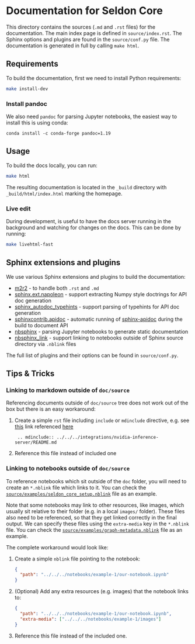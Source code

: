 # Documentation for Seldon Core

This directory contains the sources (`.md` and `.rst` files) for the
documentation. The main index page is defined in `source/index.rst`.
The Sphinx options and plugins are found in the `source/conf.py` file.
The documentation is generated in full by calling `make html`.

## Requirements

To build the documentation, first we need to install Python requirements:

```bash
make install-dev
```

### Install pandoc

We also need `pandoc` for parsing Jupyter notebooks, the easiest way
to install this is using conda:

`conda install -c conda-forge pandoc=1.19`

## Usage

To build the docs locally, you can run:

```bash
make html
```

The resulting documentation is located in the `_build` directory with
`_build/html/index.html` marking the homepage.

### Live edit

During development, is useful to have the docs server running in the background
and watching for changes on the docs.
This can be done by running:

```bash
make livehtml-fast
```

## Sphinx extensions and plugins

We use various Sphinx extensions and plugins to build the documentation:

 * [m2r2](https://github.com/crossnox/m2r2) - to handle both `.rst` and `.md`
 * [sphinx.ext.napoleon](https://www.sphinx-doc.org/en/master/usage/extensions/napoleon.html) - support extracting Numpy style doctrings for API doc generation
 * [sphinx_autodoc_typehints](https://github.com/agronholm/sphinx-autodoc-typehints) - support parsing of typehints for API doc generation
 * [sphinxcontrib.apidoc](https://github.com/sphinx-contrib/apidoc) - automatic running of [sphinx-apidoc](https://www.sphinx-doc.org/en/master/man/sphinx-apidoc.html) during the build to document API
 * [nbsphinx](https://nbsphinx.readthedocs.io) - parsing Jupyter notebooks to generate static documentation
 * [nbsphinx_link](https://nbsphinx-link.readthedocs.io) - support linking to notebooks outside of Sphinx source directory via `.nblink` files

The full list of plugins and their options can be found in `source/conf.py`.

## Tips & Tricks

### Linking to markdown outside of `doc/source`

Referencing documents outside of `doc/source` tree does not work out of the box but there
is an easy workaround:

1. Create a simple `rst` file including `include` or `mdinclude` directive, e.g. see [this](source/reference/integration_nvidia_link.rst) link referenced [here](source/reference/images.md)

        .. mdinclude:: ../../../integrations/nvidia-inference-server/README.md

2. Reference this file instead of included one

### Linking to notebooks outside of `doc/source`

To reference notebooks which sit outside of the `doc` folder, you will need to
create an `*.nblink` file which links to it.
You can check the
[`source/examples/seldon_core_setup.nblink`](source/examples/seldon_core_setup.nblink)
file as an example.

Note that some notebooks may link to other resources, like images, which
usually sit relative to their folder (e.g. in a local `images/` folder).
These files also need to be referenced, so that they get linked correctly in
the final output.
We can specify these files using the `extra-media` key in the `*.nblink` file.
You can check the
[`source/examples/graph-metadata.nblink`](source/examples/seldon_core_setup.nblink)
file as an example.

The complete workaround would look like:

1. Create a simple `nblink` file pointing to the notebook:

   ```json
   {
     "path": "../../../notebooks/example-1/our-notebook.ipynb"
   }
   ```

2. (Optional) Add any extra resources (e.g. images) that the notebook links to:

   ```json
   {
     "path": "../../../notebooks/example-1/our-notebook.ipynb",
     "extra-media": ["../../../notebooks/example-1/images"]
   }
   ```

3. Reference this file instead of the included one.


